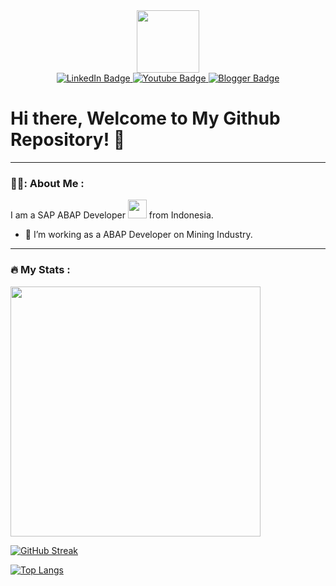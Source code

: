 <div id="header" align="center">
  <img src="https://media.giphy.com/media/M9gbBd9nbDrOTu1Mqx/giphy.gif" width="100"/>

  <div id="badges">
    <a href="https://www.linkedin.com/in/husnul-m-163452126/" target="_blank">
      <img src="https://img.shields.io/badge/LinkedIn-blue?style=for-the-badge&logo=linkedin&logoColor=white" alt="LinkedIn Badge"/>
    </a>
    <a href="https://www.youtube.com/@husnulmub9956" target="_blank">
      <img src="https://img.shields.io/badge/YouTube-red?style=for-the-badge&logo=youtube&logoColor=white" alt="Youtube Badge"/>
    </a>
    <a href="https://husnulmshare.blogspot.com/" target="_blank">
      <img src="https://img.shields.io/badge/Blogger-blue?style=for-the-badge&logo=blogger&logoColor=white" alt="Blogger Badge"/>
    </a>
  </div>

  <img src="https://komarev.com/ghpvc/?username=HusnulM&style=flat-square&color=blue" alt=""/>
</div>



# Hi there, Welcome to My Github Repository! 👋

---

### 🙇‍♂️: About Me :
I am a SAP ABAP Developer <img src="https://media.giphy.com/media/WUlplcMpOCEmTGBtBW/giphy.gif" width="30"> from Indonesia.
- :telescope: I’m working as a ABAP Developer on Mining Industry.
<!--
**HusnulM/HusnulM** is a ✨ _special_ ✨ repository because its `README.md` (this file) appears on your GitHub profile.

Here are some ideas to get you started:

- 🔭 I’m currently working on ...
- 🌱 I’m currently learning ...
- 👯 I’m looking to collaborate on ...
- 🤔 I’m looking for help with ...
- 💬 Ask me about ...
- 📫 How to reach me: ...
- 😄 Pronouns: ...
- ⚡ Fun fact: ...
-->

---

### :fire: My Stats :
<img src="https://github-readme-stats.vercel.app/api?username=HusnulM&show_icons=true&theme=ADD_THEME_HERE" width="400">

[![GitHub Streak](http://github-readme-streak-stats.herokuapp.com?user=HusnulM&theme=dark&background=000000)](https://git.io/streak-stats)

[![Top Langs](https://github-readme-stats.vercel.app/api/top-langs/?username=HusnulM&layout=compact&theme=vision-friendly-dark)](https://github.com/anuraghazra/github-readme-stats)

